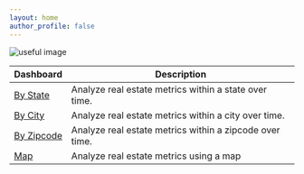 ```yaml
---
layout: home
author_profile: false
---
```


![useful image](https://rathinbector.github.io/real-estate-data-viz/assets/download.jpg)

| Dashboard                                                             | Description                                              |
| --------------------------------------------------------------------- | -------------------------------------------------------- |
| [By State](https://rathinbector.github.io/real-estate-data-viz/state) | Analyze real estate metrics within a state over time.    |
| [By City](https://rathinbector.github.io/real-estate-data-viz/city)   | Analyze real estate metrics within a city over time.     |
| [By Zipcode](https://rathinbector.github.io/real-estate-data-viz/zip) | Analyze real estate metrics within a zipcode over time.  |
| [Map](https://rathinbector.github.io/real-estate-data-viz/map)        | Analyze real estate metrics using a map                  |
